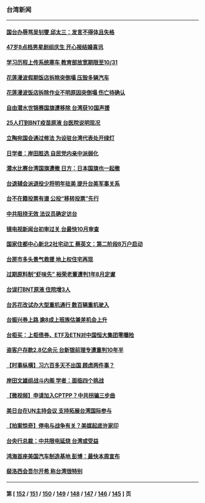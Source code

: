 ### 台湾新闻
---
#### [国台办辱骂吴钊燮 邱太三：发言不得体且失格](../../pages/ncid1349361/n13274425.md) 
#### [47岁8点档男星剧组庆生 开心报结婚喜讯](../../pages/ncid1349361/n13273874.md) 
#### [学习历程上传系统塞车 教育部放宽期限至10/31](../../pages/ncid1349361/n13274285.md) 
#### [花莲漫波假期饭店拆除突倒塌 压毁多辆汽车](../../pages/ncid1349361/n13274125.md) 
#### [花莲漫波饭店拆除作业不明原因突倒塌 伤亡待确认](../../pages/ncid1349361/n13273898.md) 
#### [自由潜水世锦赛国旗遭移除 台湾获10国声援](../../pages/ncid1349361/n13273510.md) 
#### [25人打到BNT疫苗原液 台医院说明现况](../../pages/ncid1349361/n13273372.md) 
#### [立陶宛国会通过修法 为设驻台湾代表处开绿灯](../../pages/ncid1349361/n13271940.md) 
#### [日学者：岸田胜选 自民党内亲中派弱化](../../pages/ncid1349361/n13273219.md) 
#### [潜水比赛台湾国旗遭撤 日方：日本国旗也一起撤](../../pages/ncid1349361/n13273197.md) 
#### [台退辅会派退役少将明年驻美 提升台美军事关系](../../pages/ncid1349361/n13271307.md) 
#### [台不在籍投票有谱 公投“移转投票”先行](../../pages/ncid1349361/n13272156.md) 
#### [中共阻挠无效 法议员确定访台](../../pages/ncid1349361/n13271810.md) 
#### [镜电视新闻台初审过关 台最快10月审查](../../pages/ncid1349361/n13271816.md) 
#### [国家住都中心新北2社宅动工 蔡英文：第二阶段8万户启动](../../pages/ncid1349361/n13271823.md) 
#### [台房市多头景气救援  地上权住宅再现](../../pages/ncid1349361/n13271821.md) 
#### [过期原料制“虾味先” 裕荣老董遭判1年8月定谳](../../pages/ncid1349361/n13271818.md) 
#### [台误打BNT原液 住院增3人](../../pages/ncid1349361/n13271828.md) 
#### [台苏花改试办大型重机通行 数百辆重机驶入](../../pages/ncid1349361/n13271833.md) 
#### [台振兴券上路 逾8成上班族估兼差机会上升](../../pages/ncid1349361/n13271841.md) 
#### [台柜买：上柜债券、ETF及ETN对中国恒大集团零曝险](../../pages/ncid1349361/n13271737.md) 
#### [盗客户存款2.8亿余元 台新银前理专遭重判10年半](../../pages/ncid1349361/n13271740.md) 
#### [【时事纵横】习六百多天不出国 顾虑两件事？](../../pages/ncid1349361/n13272711.md) 
#### [岸田文雄组战斗内阁  学者：面临四个挑战](../../pages/ncid1349361/n13272257.md) 
#### [【微视频】申请加入CPTPP？中共拐骗三步曲](../../pages/ncid1349361/n13271917.md) 
#### [美日台在UN主持会议 支持拓展台湾国际参与](../../pages/ncid1349361/n13271911.md) 
#### [【拍案惊奇】停电与战争有关？美媒起底许家印](../../pages/ncid1349361/n13271643.md) 
#### [台央行总裁：中共限电延烧 台湾或受益](../../pages/ncid1349361/n13271725.md) 
#### [鸿海首座美国汽车制造基地 彭博：最快本周宣布](../../pages/ncid1349361/n13271722.md) 
#### [裴洛西会吾尔开希 称台湾很特别](../../pages/ncid1349361/n13271807.md) 

---
#### 第 [ [152](./152.md) / [151](./151.md) / [150](./150.md) / [149](./149.md) / [148](./148.md) / [147](./147.md) / [146](./146.md) / [145](./145.md) ] 页
